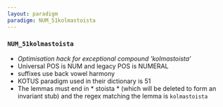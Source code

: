 ```yaml
---
layout: paradigm
paradigm: NUM_51kolmastoista
---
```

### ` NUM_51kolmastoista `

* _Optimisation hack for exceptional compound ’kolmastoista’_
* Universal POS is NUM and legacy POS is NUMERAL
* suffixes use back vowel harmony
* KOTUS paradigm used in their dictionary is 51
* The lemmas must end in * stoista * (which will be deleted to form an invariant stub) and the regex matching the lemma is ` kolmastoista `
